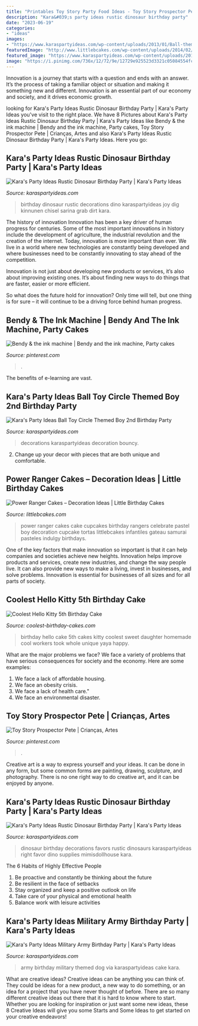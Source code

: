```yaml
---
title: "Printables Toy Story Party Food Ideas - Toy Story Prospector Pete"
description: "Kara&#039;s party ideas rustic dinosaur birthday party"
date: "2023-06-19"
categories:
- "ideas"
images:
- "https://www.karaspartyideas.com/wp-content/uploads/2013/01/Ball-themed-birthday-party-for-toddlers-via-Karas-Party-Ideas-karaspartyideas.com-party-ideas-birthday-ball-kids.jpg"
featuredImage: "http://www.littlebcakes.com/wp-content/uploads/2014/02/Power-Ranger-Cakes.jpg"
featured_image: "https://www.karaspartyideas.com/wp-content/uploads/2013/01/Ball-themed-birthday-party-for-toddlers-via-Karas-Party-Ideas-karaspartyideas.com-party-ideas-birthday-ball-kids.jpg"
image: "https://i.pinimg.com/736x/12/72/9e/12729e925523d3321c05084554fc2383.jpg"
---
```



Innovation is a journey that starts with a question and ends with an answer. It’s the process of taking a familiar object or situation and making it something new and different. Innovation is an essential part of our economy and society, and it drives economic growth.

	

		
looking for Kara&#039;s Party Ideas Rustic Dinosaur Birthday Party | Kara&#039;s Party Ideas you've visit to the right place. We have 8 Pictures about Kara&#039;s Party Ideas Rustic Dinosaur Birthday Party | Kara&#039;s Party Ideas like Bendy &amp; the ink machine | Bendy and the ink machine, Party cakes, Toy Story Prospector Pete | Crianças, Artes and also Kara&#039;s Party Ideas Rustic Dinosaur Birthday Party | Kara&#039;s Party Ideas. Here you go:
		
    
## Kara&#039;s Party Ideas Rustic Dinosaur Birthday Party | Kara&#039;s Party Ideas

<img loading=lazy src="https://karaspartyideas.com/wp-content/uploads/2018/05/Rustic-Dinosaur-Birthday-Party.jpg" onerror="this.onerror=null;this.src='https://tse4.mm.bing.net/th?id=OIP.12WDUgVR_ppc2VThPZ2m0gHaJ4&amp;pid=15.1';" alt="Kara&#039;s Party Ideas Rustic Dinosaur Birthday Party | Kara&#039;s Party Ideas">

_Source: karaspartyideas.com_

>birthday dinosaur rustic decorations dino karaspartyideas joy dig kinnunen chisel sarina grab dirt kara. 

	

The history of innovation
Innovation has been a key driver of human progress for centuries. Some of the most important innovations in history include the development of agriculture, the industrial revolution and the creation of the internet.
Today, innovation is more important than ever. We live in a world where new technologies are constantly being developed and where businesses need to be constantly innovating to stay ahead of the competition.

Innovation is not just about developing new products or services, it’s also about improving existing ones. It’s about finding new ways to do things that are faster, easier or more efficient.

So what does the future hold for innovation? Only time will tell, but one thing is for sure – it will continue to be a driving force behind human progress.

    
## Bendy &amp; The Ink Machine | Bendy And The Ink Machine, Party Cakes

<img loading=lazy src="https://i.pinimg.com/736x/12/72/9e/12729e925523d3321c05084554fc2383.jpg" onerror="this.onerror=null;this.src='https://tse1.mm.bing.net/th?id=OIP.jTBdqODHSeDObdppLow9TgHaJ3&amp;pid=15.1';" alt="Bendy &amp; the ink machine | Bendy and the ink machine, Party cakes">

_Source: pinterest.com_

>. 

	

The benefits of e-learning are vast.

    
## Kara&#039;s Party Ideas Ball Toy Circle Themed Boy 2nd Birthday Party

<img loading=lazy src="https://www.karaspartyideas.com/wp-content/uploads/2013/01/Ball-themed-birthday-party-for-toddlers-via-Karas-Party-Ideas-karaspartyideas.com-party-ideas-birthday-ball-kids.jpg" onerror="this.onerror=null;this.src='https://tse1.mm.bing.net/th?id=OIP.Vm57ykifIRiQlVIGEa3zDgHaLK&amp;pid=15.1';" alt="Kara&#039;s Party Ideas Ball Toy Circle Themed Boy 2nd Birthday Party">

_Source: karaspartyideas.com_

>decorations karaspartyideas decoration bouncy. 

	

2. Change up your decor with pieces that are both unique and comfortable.

    
## Power Ranger Cakes – Decoration Ideas | Little Birthday Cakes

<img loading=lazy src="http://www.littlebcakes.com/wp-content/uploads/2014/02/Power-Ranger-Cakes.jpg" onerror="this.onerror=null;this.src='https://tse3.mm.bing.net/th?id=OIP.boN39HizcC8LoYlqcsiB3wHaLG&amp;pid=15.1';" alt="Power Ranger Cakes – Decoration Ideas | Little Birthday Cakes">

_Source: littlebcakes.com_

>power ranger cakes cake cupcakes birthday rangers celebrate pastel boy decoration cupcake tortas littlebcakes infantiles gateau samurai pasteles indulgy birthdays. 

	

One of the key factors that make innovation so important is that it can help companies and societies achieve new heights. Innovation helps improve products and services, create new industries, and change the way people live. It can also provide new ways to make a living, invest in businesses, and solve problems. Innovation is essential for businesses of all sizes and for all parts of society.

    
## Coolest Hello Kitty 5th Birthday Cake

<img loading=lazy src="https://www.coolest-birthday-cakes.com/files/2014/08/hello-yaya-70706-e1407956481924.jpg" onerror="this.onerror=null;this.src='https://tse4.mm.bing.net/th?id=OIP.dpJqbjeDmaJM8V_FEbgUJwHaK3&amp;pid=15.1';" alt="Coolest Hello Kitty 5th Birthday Cake">

_Source: coolest-birthday-cakes.com_

>birthday hello cake 5th cakes kitty coolest sweet daughter homemade cool workers took whole unique yaya happy. 

	

What are the major problems we face?
We face a variety of problems that have serious consequences for society and the economy. Here are some examples:
1. We face a lack of affordable housing. 
2. We face an obesity crisis. 
3. We face a lack of health care." 
4. We face an environmental disaster.

    
## Toy Story Prospector Pete | Crianças, Artes

<img loading=lazy src="https://i.pinimg.com/736x/e9/73/1e/e9731e0ad93a1ca987859d32d942f7cd--toy-story-wish-list.jpg" onerror="this.onerror=null;this.src='https://tse2.mm.bing.net/th?id=OIP.k8xN9wIva5ITkH9aHxEW7AHaKw&amp;pid=15.1';" alt="Toy Story Prospector Pete | Crianças, Artes">

_Source: pinterest.com_

>. 

	

Creative art is a way to express yourself and your ideas. It can be done in any form, but some common forms are painting, drawing, sculpture, and photography. There is no one right way to do creative art, and it can be enjoyed by anyone.

    
## Kara&#039;s Party Ideas Rustic Dinosaur Birthday Party | Kara&#039;s Party Ideas

<img loading=lazy src="http://karaspartyideas.com/wp-content/uploads/2018/05/Dinosaur-Party-Favors.jpg" onerror="this.onerror=null;this.src='https://tse3.mm.bing.net/th?id=OIP.g1ma7alA-MvhShbTCtVF0gHaJ3&amp;pid=15.1';" alt="Kara&#039;s Party Ideas Rustic Dinosaur Birthday Party | Kara&#039;s Party Ideas">

_Source: karaspartyideas.com_

>dinosaur birthday decorations favors rustic dinosaurs karaspartyideas right favor dino supplies mimisdollhouse kara. 

	

The 6 Habits of Highly Effective People
1. Be proactive and constantly be thinking about the future 
2. Be resilient in the face of setbacks 
3. Stay organized and keep a positive outlook on life 
4. Take care of your physical and emotional health 
5. Balance work with leisure activities 

    
## Kara&#039;s Party Ideas Military Army Birthday Party | Kara&#039;s Party Ideas

<img loading=lazy src="https://karaspartyideas.com/wp-content/uploads/2016/02/Army-Themed-Birthday-Party-via-Karas-Party-Ideas-KarasPartyIdeas.com9_.jpeg" onerror="this.onerror=null;this.src='https://tse4.mm.bing.net/th?id=OIP.yoF6VHN_aKG4Amrn1xElRgHaLH&amp;pid=15.1';" alt="Kara&#039;s Party Ideas Military Army Birthday Party | Kara&#039;s Party Ideas">

_Source: karaspartyideas.com_

>army birthday military themed dog via karaspartyideas cake kara. 

	

What are creative ideas?
Creative ideas can be anything you can think of. They could be ideas for a new product, a new way to do something, or an idea for a project that you have never thought of before. There are so many different creative ideas out there that it is hard to know where to start. Whether you are looking for inspiration or just want some new ideas, these 8 Creative Ideas will give you some Starts and Some Ideas to get started on your creative endeavors!

